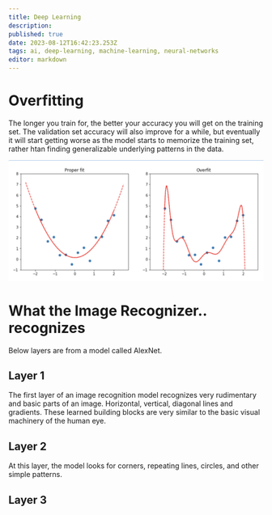 ```yaml
---
title: Deep Learning
description: 
published: true
date: 2023-08-12T16:42:23.253Z
tags: ai, deep-learning, machine-learning, neural-networks
editor: markdown
---
```


# Overfitting
The longer you train for, the better your accuracy you will get on the training set. The validation set accuracy will also improve for a while, but eventually it will start getting worse as the model starts to memorize the training set, rather htan finding generalizable underlying patterns in the data.

![overfit.png](/overfit.png)

# What the Image Recognizer.. recognizes
Below layers are from a model called AlexNet.
## Layer 1
The first layer of an image recognition model recognizes very rudimentary and basic parts of an image. Horizontal, vertical, diagonal lines and gradients. These learned building blocks are very similar to the basic visual machinery of the human eye.
## Layer 2 
At this layer, the model looks for corners, repeating lines, circles, and other simple patterns.
## Layer 3
